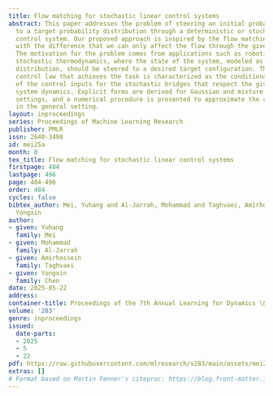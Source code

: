 ```yaml
---
title: Flow matching for stochastic linear control systems
abstract: This paper addresses the problem of steering an initial probability distribution
  to a target probability distribution through a deterministic or stochastic linear
  control system. Our proposed approach is inspired by the flow matching methodology,
  with the difference that we can only affect the flow through the given control channels.
  The motivation for the problem comes from applications such as robotic swarms and
  stochastic thermodynamics, where the state of the system, modeled as a probability
  distribution, should be steered to a desired target configuration. The feedback
  control law that achieves the task is characterized as the conditional expectation
  of the control inputs for the stochastic bridges that respect the given control
  system dynamics. Explicit forms are derived for Gaussian and mixture of Gaussian
  settings, and a numerical procedure is presented to approximate the control law
  in the general setting.
layout: inproceedings
series: Proceedings of Machine Learning Research
publisher: PMLR
issn: 2640-3498
id: mei25a
month: 0
tex_title: Flow matching for stochastic linear control systems
firstpage: 484
lastpage: 496
page: 484-496
order: 484
cycles: false
bibtex_author: Mei, Yuhang and Al-Jarrah, Mohammad and Taghvaei, Amirhossein and Chen,
  Yongxin
author:
- given: Yuhang
  family: Mei
- given: Mohammad
  family: Al-Jarrah
- given: Amirhossein
  family: Taghvaei
- given: Yongxin
  family: Chen
date: 2025-05-22
address:
container-title: Proceedings of the 7th Annual Learning for Dynamics \& Control Conference
volume: '283'
genre: inproceedings
issued:
  date-parts:
  - 2025
  - 5
  - 22
pdf: https://raw.githubusercontent.com/mlresearch/v283/main/assets/mei25a/mei25a.pdf
extras: []
# Format based on Martin Fenner's citeproc: https://blog.front-matter.io/posts/citeproc-yaml-for-bibliographies/
---
```

